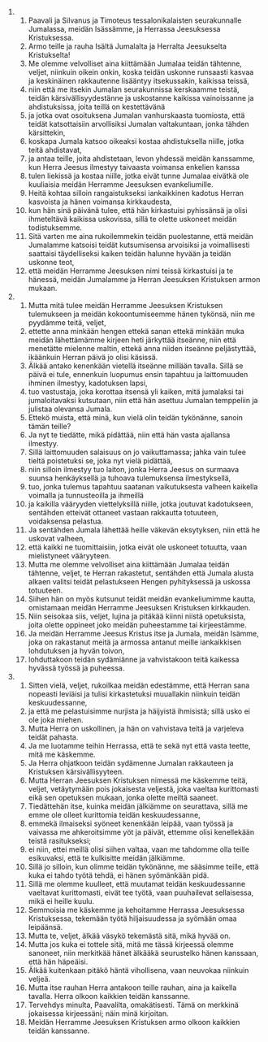 <ol>
  <li>
    <ol>
      <li>Paavali ja Silvanus ja Timoteus tessalonikalaisten seurakunnalle Jumalassa, meidän Isässämme, ja Herrassa Jeesuksessa Kristuksessa.</li>
      <li>Armo teille ja rauha Isältä Jumalalta ja Herralta Jeesukselta Kristukselta!</li>
      <li>Me olemme velvolliset aina kiittämään Jumalaa teidän tähtenne, veljet, niinkuin oikein onkin, koska teidän uskonne runsaasti kasvaa ja keskinäinen rakkautenne lisääntyy itsekussakin, kaikissa teissä,</li>
      <li>niin että me itsekin Jumalan seurakunnissa kerskaamme teistä, teidän kärsivällisyydestänne ja uskostanne kaikissa vainoissanne ja ahdistuksissa, joita teillä on kestettävänä</li>
      <li>ja jotka ovat osoituksena Jumalan vanhurskaasta tuomiosta, että teidät katsottaisiin arvollisiksi Jumalan valtakuntaan, jonka tähden kärsittekin,</li>
      <li>koskapa Jumala katsoo oikeaksi kostaa ahdistuksella niille, jotka teitä ahdistavat,</li>
      <li>ja antaa teille, joita ahdistetaan, levon yhdessä meidän kanssamme, kun Herra Jeesus ilmestyy taivaasta voimansa enkelien kanssa</li>
      <li>tulen liekissä ja kostaa niille, jotka eivät tunne Jumalaa eivätkä ole kuuliaisia meidän Herramme Jeesuksen evankeliumille.</li>
      <li>Heitä kohtaa silloin rangaistukseksi iankaikkinen kadotus Herran kasvoista ja hänen voimansa kirkkaudesta,</li>
      <li>kun hän sinä päivänä tulee, että hän kirkastuisi pyhissänsä ja olisi ihmeteltävä kaikissa uskovissa, sillä te olette uskoneet meidän todistuksemme.</li>
      <li>Sitä varten me aina rukoilemmekin teidän puolestanne, että meidän Jumalamme katsoisi teidät kutsumisensa arvoisiksi ja voimallisesti saattaisi täydelliseksi kaiken teidän halunne hyvään ja teidän uskonne teot,</li>
      <li>että meidän Herramme Jeesuksen nimi teissä kirkastuisi ja te hänessä, meidän Jumalamme ja Herran Jeesuksen Kristuksen armon mukaan.</li>
    </ol>
  </li>
  <li>
    <ol>
      <li>Mutta mitä tulee meidän Herramme Jeesuksen Kristuksen tulemukseen ja meidän kokoontumiseemme hänen tykönsä, niin me pyydämme teitä, veljet,</li>
      <li>ettette anna minkään hengen ettekä sanan ettekä minkään muka meidän lähettämämme kirjeen heti järkyttää itseänne, niin että menetätte mielenne maltin, ettekä anna niiden itseänne peljästyttää, ikäänkuin Herran päivä jo olisi käsissä.</li>
      <li>Älkää antako kenenkään vietellä itseänne millään tavalla. Sillä se päivä ei tule, ennenkuin luopumus ensin tapahtuu ja laittomuuden ihminen ilmestyy, kadotuksen lapsi,</li>
      <li>tuo vastustaja, joka korottaa itsensä yli kaiken, mitä jumalaksi tai jumaloitavaksi kutsutaan, niin että hän asettuu Jumalan temppeliin ja julistaa olevansa Jumala.</li>
      <li>Ettekö muista, että minä, kun vielä olin teidän tykönänne, sanoin tämän teille?</li>
      <li>Ja nyt te tiedätte, mikä pidättää, niin että hän vasta ajallansa ilmestyy.</li>
      <li>Sillä laittomuuden salaisuus on jo vaikuttamassa; jahka vain tulee tieltä poistetuksi se, joka nyt vielä pidättää,</li>
      <li>niin silloin ilmestyy tuo laiton, jonka Herra Jeesus on surmaava suunsa henkäyksellä ja tuhoava tulemuksensa ilmestyksellä,</li>
      <li>tuo, jonka tulemus tapahtuu saatanan vaikutuksesta valheen kaikella voimalla ja tunnusteoilla ja ihmeillä</li>
      <li>ja kaikilla vääryyden viettelyksillä niille, jotka joutuvat kadotukseen, sentähden etteivät ottaneet vastaan rakkautta totuuteen, voidaksensa pelastua.</li>
      <li>Ja sentähden Jumala lähettää heille väkevän eksytyksen, niin että he uskovat valheen,</li>
      <li>että kaikki ne tuomittaisiin, jotka eivät ole uskoneet totuutta, vaan mielistyneet vääryyteen.</li>
      <li>Mutta me olemme velvolliset aina kiittämään Jumalaa teidän tähtenne, veljet, te Herran rakastetut, sentähden että Jumala alusta alkaen valitsi teidät pelastukseen Hengen pyhityksessä ja uskossa totuuteen.</li>
      <li>Siihen hän on myös kutsunut teidät meidän evankeliumimme kautta, omistamaan meidän Herramme Jeesuksen Kristuksen kirkkauden.</li>
      <li>Niin seisokaa siis, veljet, lujina ja pitäkää kiinni niistä opetuksista, joita olette oppineet joko meidän puheestamme tai kirjeestämme.</li>
      <li>Ja meidän Herramme Jeesus Kristus itse ja Jumala, meidän Isämme, joka on rakastanut meitä ja armossa antanut meille iankaikkisen lohdutuksen ja hyvän toivon,</li>
      <li>lohduttakoon teidän sydämiänne ja vahvistakoon teitä kaikessa hyvässä työssä ja puheessa.</li>
    </ol>
  </li>
  <li>
    <ol>
      <li>Sitten vielä, veljet, rukoilkaa meidän edestämme, että Herran sana nopeasti leviäisi ja tulisi kirkastetuksi muuallakin niinkuin teidän keskuudessanne,</li>
      <li>ja että me pelastuisimme nurjista ja häijyistä ihmisistä; sillä usko ei ole joka miehen.</li>
      <li>Mutta Herra on uskollinen, ja hän on vahvistava teitä ja varjeleva teidät pahasta.</li>
      <li>Ja me luotamme teihin Herrassa, että te sekä nyt että vasta teette, mitä me käskemme.</li>
      <li>Ja Herra ohjatkoon teidän sydämenne Jumalan rakkauteen ja Kristuksen kärsivällisyyteen.</li>
      <li>Mutta Herran Jeesuksen Kristuksen nimessä me käskemme teitä, veljet, vetäytymään pois jokaisesta veljestä, joka vaeltaa kurittomasti eikä sen opetuksen mukaan, jonka olette meiltä saaneet.</li>
      <li>Tiedättehän itse, kuinka meidän jälkiämme on seurattava, sillä me emme ole olleet kurittomia teidän keskuudessanne,</li>
      <li>emmekä ilmaiseksi syöneet kenenkään leipää, vaan työssä ja vaivassa me ahkeroitsimme yöt ja päivät, ettemme olisi kenellekään teistä rasitukseksi;</li>
      <li>ei niin, ettei meillä olisi siihen valtaa, vaan me tahdomme olla teille esikuvaksi, että te kulkisitte meidän jälkiämme.</li>
      <li>Sillä jo silloin, kun olimme teidän tykönänne, me sääsimme teille, että kuka ei tahdo työtä tehdä, ei hänen syömänkään pidä.</li>
      <li>Sillä me olemme kuulleet, että muutamat teidän keskuudessanne vaeltavat kurittomasti, eivät tee työtä, vaan puuhailevat sellaisessa, mikä ei heille kuulu.</li>
      <li>Semmoisia me käskemme ja kehoitamme Herrassa Jeesuksessa Kristuksessa, tekemään työtä hiljaisuudessa ja syömään omaa leipäänsä.</li>
      <li>Mutta te, veljet, älkää väsykö tekemästä sitä, mikä hyvää on.</li>
      <li>Mutta jos kuka ei tottele sitä, mitä me tässä kirjeessä olemme sanoneet, niin merkitkää hänet älkääkä seurustelko hänen kanssaan, että hän häpeäisi.</li>
      <li>Älkää kuitenkaan pitäkö häntä vihollisena, vaan neuvokaa niinkuin veljeä.</li>
      <li>Mutta itse rauhan Herra antakoon teille rauhan, aina ja kaikella tavalla. Herra olkoon kaikkien teidän kanssanne.</li>
      <li>Tervehdys minulta, Paavalilta, omakätisesti. Tämä on merkkinä jokaisessa kirjeessäni; näin minä kirjoitan.</li>
      <li>Meidän Herramme Jeesuksen Kristuksen armo olkoon kaikkien teidän kanssanne.</li>
    </ol>
  </li>
</ol>